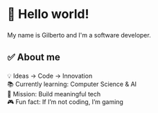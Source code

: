 <h1 align="left">👋 Hello world!</h1>

###

<p align="left">My name is Gilberto and I'm a software developer.</p>

###

<h2 align="left">✅ About me</h2>

###

<p align="left">💡 Ideas → Code → Innovation<br>📚 Currently learning: Computer Science & AI<br>🎯 Mission: Build meaningful tech<br>🎮 Fun fact: If I’m not coding, I’m gaming</p>
